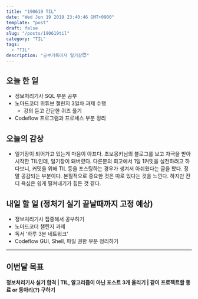 ```yaml
---
title: "190619 TIL"
date: "Wed Jun 19 2019 23:40:46 GMT+0900"
template: "post"
draft: false
slug: "/posts/190619til"
category: "TIL"
tags:
  - "TIL"
description: "공부기록이자 일기장😇"
---
```


## 오늘 한 일

- 정보처리기사 SQL 부분 공부
- 노마드코더 위튜브 챌린지 3일차 과제 수행
  - 강의 듣고 간단한 퀴즈 풀기
- Codeflow 프로그램과 프로세스 부분 정리

## 오늘의 감상

- 일기장이 되어가고 있는게 마음이 아프다. 초보몽키님의 블로그를 보고 자극을 받아 시작한 TIL인데, 일기장이 돼버렸다. 다른분의 회고에서 1일 1커밋을 실천하려고 하다보니, 커밋을 위해 TIL 등을 포스팅하는 경우가 생겨서 아쉬웠다는 글을 봤다. 정말 공감되는 부분이다. 본질적으로 중요한 것은 따로 있다는 것을 느낀다. 하지만 잔디 욕심은 쉽게 떨쳐내기가 힘든 것 같다.

## 내일 할 일 (정처기 실기 끝날때까지 고정 예상)

- 정보처리기사 집중해서 공부하기 
- 노마드코더 챌린지 과제
- 독서 '하루 3분 네트워크'
- Codeflow GUI, Shell, 파일 권한 부분 정리하기

---

## 이번달 목표

**정보처리기사 실기 합격 | TIL, 알고리즘이 아닌 포스트 3개 올리기 | 같이 프로젝트할 동료 or 동아리(?) 구하기**